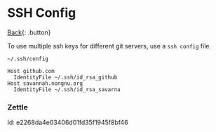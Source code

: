 # SSH Config

[Back](../index.md){: .button}

To use multiple ssh keys for different git servers, use a `ssh config` file

`~/.ssh/config`
```
Host github.com
  IdentityFile ~/.ssh/id_rsa_github
Host savannah.nongnu.org
  IdentityFile ~/.ssh/id_rsa_savarna
```

### Zettle

Id: e2268da4e03406d01fd35f1945f8bf46  
